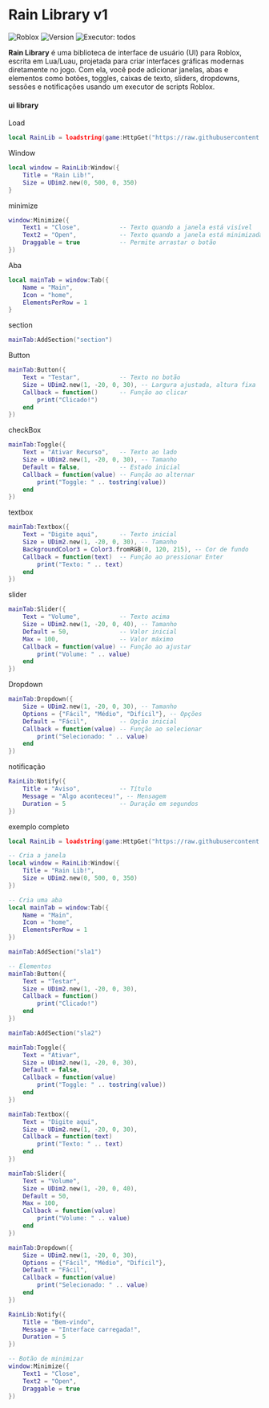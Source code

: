 # Rain Library v1

![Roblox](https://img.shields.io/badge/Roblox-Lua-blue?style=flat-square&logo=roblox) ![Version](https://img.shields.io/badge/version-1.0.0-green?style=flat-square) ![Executor](https://img.shields.io/badge/Executor-Supported-orange?style=flat-square): todos

**Rain Library** é uma biblioteca de interface de usuário (UI) para Roblox, escrita em Lua/Luau, projetada para criar interfaces gráficas modernas diretamente no jogo. Com ela, você pode adicionar janelas, abas e elementos como botões, toggles, caixas de texto, sliders, dropdowns, sessões e notificações usando um executor de scripts Roblox.

#### ui library 

 Load
```lua
local RainLib = loadstring(game:HttpGet("https://raw.githubusercontent.com/RainCreatorHub/RainLib/main/RainLib.lua"))()
```
 Window 
 
```Lua
local window = RainLib:Window({
    Title = "Rain Lib!",
    Size = UDim2.new(0, 500, 0, 350)
}
```

 minimize

``` Lua
window:Minimize({
    Text1 = "Close",           -- Texto quando a janela está visível
    Text2 = "Open",            -- Texto quando a janela está minimizada
    Draggable = true           -- Permite arrastar o botão
})
```

 Aba

``` Lua
local mainTab = window:Tab({
    Name = "Main",
    Icon = "home",
    ElementsPerRow = 1
}
```

 section

``` Lua
mainTab:AddSection("section")
```

 Button

``` Lua
mainTab:Button({
    Text = "Testar",           -- Texto no botão
    Size = UDim2.new(1, -20, 0, 30), -- Largura ajustada, altura fixa
    Callback = function()      -- Função ao clicar
        print("Clicado!")
    end
})
```

 checkBox

``` Lua
mainTab:Toggle({
    Text = "Ativar Recurso",   -- Texto ao lado
    Size = UDim2.new(1, -20, 0, 30), -- Tamanho
    Default = false,           -- Estado inicial
    Callback = function(value) -- Função ao alternar
        print("Toggle: " .. tostring(value))
    end
})
```

 textbox

``` Lua
mainTab:Textbox({
    Text = "Digite aqui",      -- Texto inicial
    Size = UDim2.new(1, -20, 0, 30), -- Tamanho
    BackgroundColor3 = Color3.fromRGB(0, 120, 215), -- Cor de fundo
    Callback = function(text)  -- Função ao pressionar Enter
        print("Texto: " .. text)
    end
})
```

 slider

``` Lua
mainTab:Slider({
    Text = "Volume",           -- Texto acima
    Size = UDim2.new(1, -20, 0, 40), -- Tamanho
    Default = 50,              -- Valor inicial
    Max = 100,                 -- Valor máximo
    Callback = function(value) -- Função ao ajustar
        print("Volume: " .. value)
    end
})
```

 Dropdown

``` Lua
mainTab:Dropdown({
    Size = UDim2.new(1, -20, 0, 30), -- Tamanho
    Options = {"Fácil", "Médio", "Difícil"}, -- Opções
    Default = "Fácil",         -- Opção inicial
    Callback = function(value) -- Função ao selecionar
        print("Selecionado: " .. value)
    end
})
```
 notificação 

``` Lua
RainLib:Notify({
    Title = "Aviso",           -- Título
    Message = "Algo aconteceu!", -- Mensagem
    Duration = 5               -- Duração em segundos
})
```

 exemplo completo

``` Lua
local RainLib = loadstring(game:HttpGet("https://raw.githubusercontent.com/RainCreatorHub/RainLib/main/RainLib.lua"))()

-- Cria a janela
local window = RainLib:Window({
    Title = "Rain Lib!",
    Size = UDim2.new(0, 500, 0, 350)
})

-- Cria uma aba
local mainTab = window:Tab({
    Name = "Main",
    Icon = "home",
    ElementsPerRow = 1
})

mainTab:AddSection("sla1")

-- Elementos
mainTab:Button({
    Text = "Testar",
    Size = UDim2.new(1, -20, 0, 30),
    Callback = function()
        print("Clicado!")
    end
})

mainTab:AddSection("sla2")

mainTab:Toggle({
    Text = "Ativar",
    Size = UDim2.new(1, -20, 0, 30),
    Default = false,
    Callback = function(value)
        print("Toggle: " .. tostring(value))
    end
})

mainTab:Textbox({
    Text = "Digite aqui",
    Size = UDim2.new(1, -20, 0, 30),
    Callback = function(text)
        print("Texto: " .. text)
    end
})

mainTab:Slider({
    Text = "Volume",
    Size = UDim2.new(1, -20, 0, 40),
    Default = 50,
    Max = 100,
    Callback = function(value)
        print("Volume: " .. value)
    end
})

mainTab:Dropdown({
    Size = UDim2.new(1, -20, 0, 30),
    Options = {"Fácil", "Médio", "Difícil"},
    Default = "Fácil",
    Callback = function(value)
        print("Selecionado: " .. value)
    end
})

RainLib:Notify({
    Title = "Bem-vindo",
    Message = "Interface carregada!",
    Duration = 5
})

-- Botão de minimizar
window:Minimize({
    Text1 = "Close",
    Text2 = "Open",
    Draggable = true
})
```
